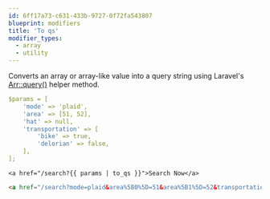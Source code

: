 ```yaml
---
id: 6ff17a73-c631-433b-9727-0f72fa543807
blueprint: modifiers
title: 'To qs'
modifier_types:
  - array
  - utility
---
```

Converts an array or array-like value into a query string using Laravel's [Arr::query()](https://laravel.com/docs/12.x/helpers#method-array-query) helper method.

```yaml
$params = [
    'mode' => 'plaid',
    'area' => [51, 52],
    'hat' => null,
    'transportation' => [
        'bike' => true,
        'delorian' => false,
    ],
];
```

```antlers
<a href="/search?{{ params | to_qs }}">Search Now</a>
```

```html
<a href="/search?mode=plaid&area%5B0%5D=51&area%5B1%5D=52&transportation%5Bbike%5D=1&transportation%5Bdelorian%5D=0">Search Now</a>
```

